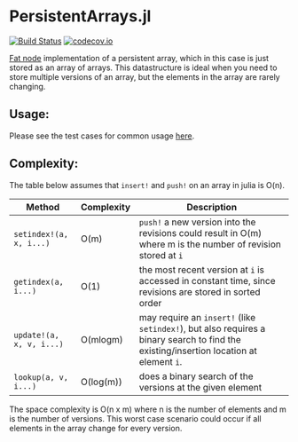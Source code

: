 # PersistentArrays.jl

[![Build Status](https://travis-ci.org/invenia/PersistentArrays.jl.svg?branch=master)](https://travis-ci.org/invenia/PersistentArrays.jl)
[![codecov.io](https://codecov.io/github/invenia/PersistentArrays.jl/coverage.svg?branch=master)](https://codecov.io/github/invenia/PersistentArrays.jl?branch=master)

[Fat node](https://en.wikipedia.org/wiki/Persistent_data_structure) implementation of a persistent array, which in this case is just stored as an array of arrays. This datastructure is ideal when you need to store multiple versions of an array, but the elements in the array are rarely changing.

## Usage:

Please see the test cases for common usage [here](https://github.com/invenia/PersistentArrays.jl/blob/master/test/runtests.jl).


## Complexity:

The table below assumes that `insert!` and `push!` on an array in julia is O(n).

Method | Complexity | Description
--- | --- | ---
`setindex!(a, x, i...)` | O(m) | `push!` a new version into the revisions could result in O(m) where m is the number of revision stored at `i`
`getindex(a, i...)` | O(1) | the most recent version at `i` is accessed in constant time, since revisions are stored in sorted order
`update!(a, x, v, i...)` | O(mlogm) | may require an `insert!` (like `setindex!`), but also requires a binary search to find the existing/insertion location at element `i`.
`lookup(a, v, i...)` | O(log(m)) | does a binary search of the versions at the given element

The space complexity is O(n x m) where n is the number of elements and m is the number of versions. This worst case scenario could occur if all elements in the array change for every version.
